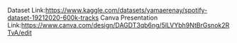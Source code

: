 Dataset Link:https://www.kaggle.com/datasets/yamaerenay/spotify-dataset-19212020-600k-tracks
Canva Presentation Link:https://www.canva.com/design/DAGDT3qb6ng/5lLVYbh9NtBrGsnok2RTvA/edit

